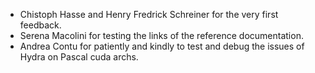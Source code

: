 
* Chistoph Hasse and Henry Fredrick Schreiner for the very first feedback.
* Serena Macolini for testing the links of the reference documentation.
* Andrea Contu for patiently and kindly to test and debug the issues of Hydra on Pascal cuda archs.
